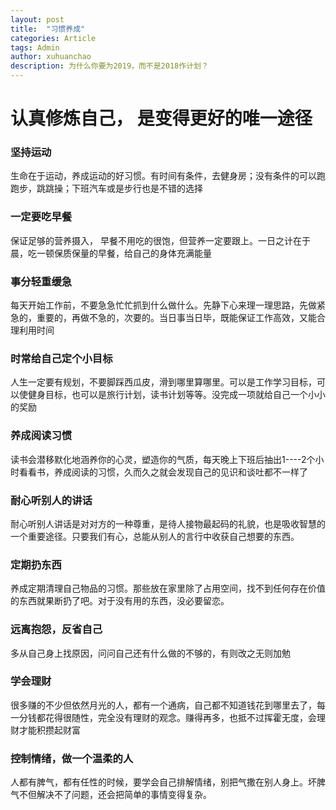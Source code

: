 ```yaml
---
layout: post
title:  "习惯养成"
categories: Article
tags: Admin
author: xuhuanchao
description: 为什么你要为2019，而不是2018作计划？
---
```


# 认真修炼自己， 是变得更好的唯一途径

### 坚持运动
生命在于运动，养成运动的好习惯。有时间有条件，去健身房；没有条件的可以跑跑步，跳跳操；下班汽车或是步行也是不错的选择

### 一定要吃早餐

保证足够的营养摄入， 早餐不用吃的很饱，但营养一定要跟上。一日之计在于晨，吃一顿保质保量的早餐，给自己的身体充满能量

### 事分轻重缓急

每天开始工作前，不要急急忙忙抓到什么做什么。先静下心来理一理思路，先做紧急的，重要的，再做不急的，次要的。当日事当日毕，既能保证工作高效，又能合理利用时间

### 时常给自己定个小目标

人生一定要有规划，不要脚踩西瓜皮，滑到哪里算哪里。可以是工作学习目标，可以使健身目标，也可以是旅行计划，读书计划等等。没完成一项就给自己一个小小的奖励

### 养成阅读习惯

读书会潜移默化地涵养你的心灵，塑造你的气质，每天晚上下班后抽出1----2个小时看看书，养成阅读的习惯，久而久之就会发现自己的见识和谈吐都不一样了

### 耐心听别人的讲话

耐心听别人讲话是对对方的一种尊重，是待人接物最起码的礼貌，也是吸收智慧的一个重要途径。只要我们有心，总能从别人的言行中收获自己想要的东西。

### 定期扔东西

养成定期清理自己物品的习惯。那些放在家里除了占用空间，找不到任何存在价值的东西就果断扔了吧。对于没有用的东西，没必要留恋。

### 远离抱怨，反省自己

多从自己身上找原因，问问自己还有什么做的不够的，有则改之无则加勉

### 学会理财

很多赚的不少但依然月光的人，都有一个通病，自己都不知道钱花到哪里去了，每一分钱都花得很随性，完全没有理财的观念。赚得再多，也抵不过挥霍无度，会理财才能积攒起财富

### 控制情绪，做一个温柔的人

人都有脾气，都有任性的时候，要学会自己排解情绪，别把气撒在别人身上。坏脾气不但解决不了问题，还会把简单的事情变得复杂。



